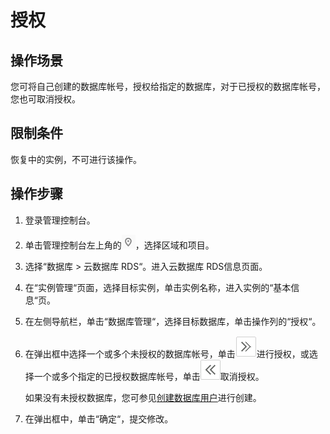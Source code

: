 # 授权<a name="rds_05_0015"></a>

## 操作场景<a name="section7898787175059"></a>

您可将自己创建的数据库帐号，授权给指定的数据库，对于已授权的数据库帐号，您也可取消授权。

## 限制条件<a name="section461718913309"></a>

恢复中的实例，不可进行该操作。

## 操作步骤<a name="section369465195015"></a>

1.  登录管理控制台。
2.  单击管理控制台左上角的![](figures/Region灰色图标.png)，选择区域和项目。
3.  选择“数据库  \>  云数据库 RDS“。进入云数据库 RDS信息页面。
4.  在“实例管理“页面，选择目标实例，单击实例名称，进入实例的“基本信息“页。
5.  在左侧导航栏，单击“数据库管理“，选择目标数据库，单击操作列的“授权“。
6.  在弹出框中选择一个或多个未授权的数据库帐号，单击![](figures/toright01.png)进行授权，或选择一个或多个指定的已授权数据库帐号，单击![](figures/toleft03.png)取消授权。

    如果没有未授权数据库，您可参见[创建数据库用户](创建数据库用户.md)进行创建。

7.  在弹出框中，单击“确定“，提交修改。

